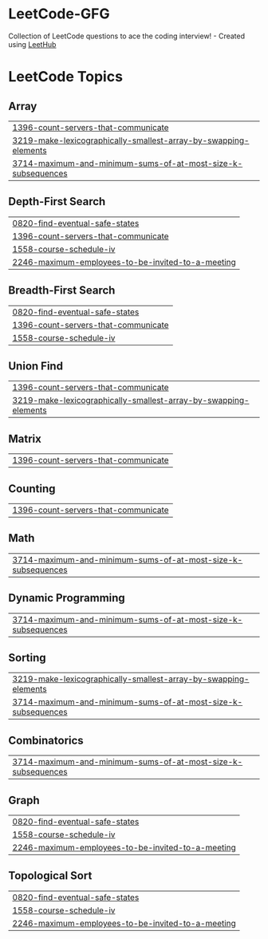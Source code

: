 # LeetCode-GFG
Collection of LeetCode questions to ace the coding interview! - Created using [LeetHub](https://github.com/QasimWani/LeetHub)

<!---LeetCode Topics Start-->
# LeetCode Topics
## Array
|  |
| ------- |
| [1396-count-servers-that-communicate](https://github.com/jenishk20/LeetCode-GFG/tree/master/1396-count-servers-that-communicate) |
| [3219-make-lexicographically-smallest-array-by-swapping-elements](https://github.com/jenishk20/LeetCode-GFG/tree/master/3219-make-lexicographically-smallest-array-by-swapping-elements) |
| [3714-maximum-and-minimum-sums-of-at-most-size-k-subsequences](https://github.com/jenishk20/LeetCode-GFG/tree/master/3714-maximum-and-minimum-sums-of-at-most-size-k-subsequences) |
## Depth-First Search
|  |
| ------- |
| [0820-find-eventual-safe-states](https://github.com/jenishk20/LeetCode-GFG/tree/master/0820-find-eventual-safe-states) |
| [1396-count-servers-that-communicate](https://github.com/jenishk20/LeetCode-GFG/tree/master/1396-count-servers-that-communicate) |
| [1558-course-schedule-iv](https://github.com/jenishk20/LeetCode-GFG/tree/master/1558-course-schedule-iv) |
| [2246-maximum-employees-to-be-invited-to-a-meeting](https://github.com/jenishk20/LeetCode-GFG/tree/master/2246-maximum-employees-to-be-invited-to-a-meeting) |
## Breadth-First Search
|  |
| ------- |
| [0820-find-eventual-safe-states](https://github.com/jenishk20/LeetCode-GFG/tree/master/0820-find-eventual-safe-states) |
| [1396-count-servers-that-communicate](https://github.com/jenishk20/LeetCode-GFG/tree/master/1396-count-servers-that-communicate) |
| [1558-course-schedule-iv](https://github.com/jenishk20/LeetCode-GFG/tree/master/1558-course-schedule-iv) |
## Union Find
|  |
| ------- |
| [1396-count-servers-that-communicate](https://github.com/jenishk20/LeetCode-GFG/tree/master/1396-count-servers-that-communicate) |
| [3219-make-lexicographically-smallest-array-by-swapping-elements](https://github.com/jenishk20/LeetCode-GFG/tree/master/3219-make-lexicographically-smallest-array-by-swapping-elements) |
## Matrix
|  |
| ------- |
| [1396-count-servers-that-communicate](https://github.com/jenishk20/LeetCode-GFG/tree/master/1396-count-servers-that-communicate) |
## Counting
|  |
| ------- |
| [1396-count-servers-that-communicate](https://github.com/jenishk20/LeetCode-GFG/tree/master/1396-count-servers-that-communicate) |
## Math
|  |
| ------- |
| [3714-maximum-and-minimum-sums-of-at-most-size-k-subsequences](https://github.com/jenishk20/LeetCode-GFG/tree/master/3714-maximum-and-minimum-sums-of-at-most-size-k-subsequences) |
## Dynamic Programming
|  |
| ------- |
| [3714-maximum-and-minimum-sums-of-at-most-size-k-subsequences](https://github.com/jenishk20/LeetCode-GFG/tree/master/3714-maximum-and-minimum-sums-of-at-most-size-k-subsequences) |
## Sorting
|  |
| ------- |
| [3219-make-lexicographically-smallest-array-by-swapping-elements](https://github.com/jenishk20/LeetCode-GFG/tree/master/3219-make-lexicographically-smallest-array-by-swapping-elements) |
| [3714-maximum-and-minimum-sums-of-at-most-size-k-subsequences](https://github.com/jenishk20/LeetCode-GFG/tree/master/3714-maximum-and-minimum-sums-of-at-most-size-k-subsequences) |
## Combinatorics
|  |
| ------- |
| [3714-maximum-and-minimum-sums-of-at-most-size-k-subsequences](https://github.com/jenishk20/LeetCode-GFG/tree/master/3714-maximum-and-minimum-sums-of-at-most-size-k-subsequences) |
## Graph
|  |
| ------- |
| [0820-find-eventual-safe-states](https://github.com/jenishk20/LeetCode-GFG/tree/master/0820-find-eventual-safe-states) |
| [1558-course-schedule-iv](https://github.com/jenishk20/LeetCode-GFG/tree/master/1558-course-schedule-iv) |
| [2246-maximum-employees-to-be-invited-to-a-meeting](https://github.com/jenishk20/LeetCode-GFG/tree/master/2246-maximum-employees-to-be-invited-to-a-meeting) |
## Topological Sort
|  |
| ------- |
| [0820-find-eventual-safe-states](https://github.com/jenishk20/LeetCode-GFG/tree/master/0820-find-eventual-safe-states) |
| [1558-course-schedule-iv](https://github.com/jenishk20/LeetCode-GFG/tree/master/1558-course-schedule-iv) |
| [2246-maximum-employees-to-be-invited-to-a-meeting](https://github.com/jenishk20/LeetCode-GFG/tree/master/2246-maximum-employees-to-be-invited-to-a-meeting) |
<!---LeetCode Topics End-->
